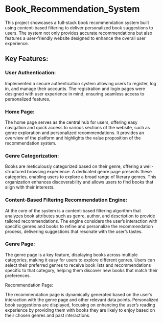 # Book_Recommendation_System
This project showcases a full-stack book recommendation system built using content-based filtering to deliver personalized book suggestions to users. The system not only provides accurate recommendations but also features a user-friendly website designed to enhance the overall user experience.

## Key Features:

### User Authentication:

Implemented a secure authentication system allowing users to register, log in, and manage their accounts.
The registration and login pages were designed with user experience in mind, ensuring seamless access to personalized features.

### Home Page:

The home page serves as the central hub for users, offering easy navigation and quick access to various sections of the website, such as genre exploration and personalized recommendations.
It provides an overview of the platform and highlights the value proposition of the recommendation system.

### Genre Categorization:

Books are meticulously categorized based on their genre, offering a well-structured browsing experience.
A dedicated genre page presents these categories, enabling users to explore a broad range of literary genres. This organization enhances discoverability and allows users to find books that align with their interests.

### Content-Based Filtering Recommendation Engine:

At the core of the system is a content-based filtering algorithm that analyzes book attributes such as genre, author, and description to provide tailored recommendations.
The engine considers the user’s interaction with specific genres and books to refine and personalize the recommendation process, delivering suggestions that resonate with the user’s tastes.

### Genre Page:

The genre page is a key feature, displaying books across multiple categories, making it easy for users to explore different genres.
Users can select their preferred genres to receive book lists and recommendations specific to that category, helping them discover new books that match their preferences.

Recommendation Page:

The recommendation page is dynamically generated based on the user’s interaction with the genre page and other relevant data points.
Personalized book suggestions are displayed, focusing on enhancing the user’s reading experience by providing them with books they are likely to enjoy based on their chosen genres and past interactions.
